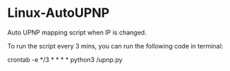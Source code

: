 # Linux-AutoUPNP
Auto UPNP mapping script when IP is changed.

To run the script every 3 mins, you can run the following code in terminal:

crontab -e
*/3 * * * * python3 <PATH TO YOU FILE>/upnp.py
